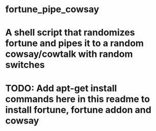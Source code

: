 # fortune_pipe_cowsay
# A shell script that randomizes fortune and pipes it to a random cowsay/cowtalk with random switches
# TODO: Add apt-get install commands here in this readme to install fortune, fortune addon and cowsay
